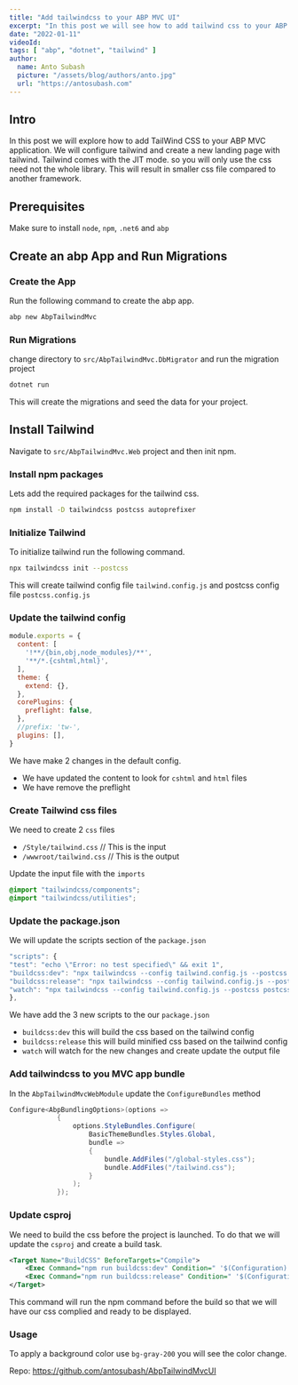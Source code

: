 ```yaml
---
title: "Add tailwindcss to your ABP MVC UI"
excerpt: "In this post we will see how to add tailwind css to your ABP MVC UI."
date: "2022-01-11"
videoId:
tags: [ "abp", "dotnet", "tailwind" ]
author:
  name: Anto Subash
  picture: "/assets/blog/authors/anto.jpg"
  url: "https://antosubash.com"
---
```


## Intro

In this post we will explore how to add TailWind CSS to your ABP MVC application. We will configure tailwind and create a new landing page with tailwind. Tailwind comes with the JIT mode. so you will only use the css need not the whole library. This will result in smaller css file compared to another framework.

## Prerequisites

Make sure to install `node`, `npm`, `.net6` and `abp`

## Create an abp App and Run Migrations

### Create the App

Run the following command to create the abp app.

```bash
abp new AbpTailwindMvc
```

### Run Migrations

change directory to `src/AbpTailwindMvc.DbMigrator` and run the migration project

```bash
dotnet run
```

This will create the migrations and seed the data for your project.

## Install Tailwind

Navigate to `src/AbpTailwindMvc.Web` project and then init npm.

### Install npm packages

Lets add the required packages for the tailwind css.

```bash
npm install -D tailwindcss postcss autoprefixer
```

### Initialize Tailwind

To initialize tailwind run the following command.

```bash
npx tailwindcss init --postcss
```

This will create tailwind config file `tailwind.config.js` and postcss config file `postcss.config.js`

### Update the tailwind config

```js
module.exports = {
  content: [
    '!**/{bin,obj,node_modules}/**',
    '**/*.{cshtml,html}',
  ],
  theme: {
    extend: {},
  },
  corePlugins: {
    preflight: false,
  },
  //prefix: 'tw-',
  plugins: [],
}
```

We have make 2 changes in the default config.

- We have updated the content to look for `cshtml` and `html` files
- We have remove the preflight

### Create Tailwind css files

We need to create 2 `css` files

- `/Style/tailwind.css` // This is the input
- `/wwwroot/tailwind.css` // This is the output

Update the input file with the `imports`

```css
@import "tailwindcss/components";
@import "tailwindcss/utilities";
```

### Update the package.json

We will update the scripts section of the `package.json`

```js
"scripts": {
"test": "echo \"Error: no test specified\" && exit 1",
"buildcss:dev": "npx tailwindcss --config tailwind.config.js --postcss postcss.config.js -i ./Style/tailwind.css -o ./wwwroot/tailwind.css",
"buildcss:release": "npx tailwindcss --config tailwind.config.js --postcss postcss.config.js -i ./Style/tailwind.css -o ./wwwroot/tailwind.css --minify",
"watch": "npx tailwindcss --config tailwind.config.js --postcss postcss.config.js -i ./Style/tailwind.css -o ./wwwroot/tailwind.css --watch"
},
```

We have add the 3 new scripts to the our `package.json`

- `buildcss:dev` this will build the css based on the tailwind config
- `buildcss:release` this will build minified css based on the tailwind config
- `watch` will watch for the new changes and create update the output file

### Add tailwindcss to you MVC app bundle

In the `AbpTailwindMvcWebModule` update the `ConfigureBundles` method

```cs
Configure<AbpBundlingOptions>(options =>
            {
                options.StyleBundles.Configure(
                    BasicThemeBundles.Styles.Global,
                    bundle =>
                    {
                        bundle.AddFiles("/global-styles.css");
                        bundle.AddFiles("/tailwind.css");
                    }
                );
            });
```

### Update csproj

We need to build the css before the project is launched. To do that we will update the `csproj` and create a build task.

```xml
<Target Name="BuildCSS" BeforeTargets="Compile">
    <Exec Command="npm run buildcss:dev" Condition=" '$(Configuration)' == 'Debug' " />
    <Exec Command="npm run buildcss:release" Condition=" '$(Configuration)' == 'Release' " />
</Target>
```

This command will run the npm command before the build so that we will have our css complied and ready to be displayed.

### Usage

To apply a background color use `bg-gray-200` you will see the color change.

Repo: <https://github.com/antosubash/AbpTailwindMvcUI>
